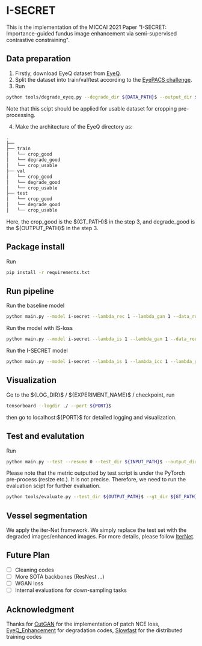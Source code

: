 # I-SECRET

This is the implementation of the MICCAI 2021 Paper "I-SECRET: Importance-guided fundus image enhancement via semi-supervised contrastive constraining". 

## Data preparation
1. Firstly, download EyeQ dataset from [EyeQ](https://github.com/HzFu/EyeQ).
2. Split the dataset into train/val/test according to the [EyePACS challenge](https://www.kaggle.com/c/diabetic-retinopathy-detection).
3. Run
```bash
python tools/degrade_eyeq.py --degrade_dir ${DATA_PATH}$ --output_dir $OUTPUT_PATH$ --mask_dir ${MASK_PATH}$ --gt_dir ${GT_PATH}$.
```
Note that this scipt should be applied for usable dataset for cropping pre-processing.

4. Make the architecture of the EyeQ directory as:
```bash
.
├── 
├── train
│   └── crop_good
│   └── degrade_good
│   └── crop_usable
├── val
│   └── crop_good
│   └── degrade_good
│   └── crop_usable
├── test
│   └── crop_good
│   └── degrade_good
│   └── crop_usable
```
Here, the crop_good is the \${GT_PATH}\$ in the step 3, and degrade_good is the \${OUTPUT_PATH}\$ in the step 3.

## Package install
Run
``` bash
pip install -r requirements.txt
```


## Run pipeline
Run the baseline model
```bash
python main.py --model i-secret --lambda_rec 1 --lambda_gan 1 --data_root_dir ${DATA_DIR}$ --gpu ${GPU_INDEXS}$ -- batch size {BATCH_SIZE}$  --name baseline --experiment_root_dir ${LOG_DIR}$
```

Run the model with IS-loss
```bash
python main.py --model i-secret --lambda_is 1 --lambda_gan 1 --data_root_dir ${DATA_DIR}$ --gpu ${GPU_INDEXS}$ -- batch size {BATCH_SIZE}$  --name is_loss --experiment_root_dir ${LOG_DIR}$
```

Run the I-SECRET model 
```bash
python main.py --model i-secret --lambda_is 1 --lambda_icc 1 --lambda_gan 1 --data_root_dir ${DATA_DIR}$ --gpu ${GPU_INDEXS}$ --batch_size {BATCH_SIZE}$  --name i-secret --experiment_root_dir ${LOG_DIR}$
```
## Visualization
Go to the \${LOG_DIR}\$ / \${EXPERIMENT_NAME}\$ / checkpoint, run
```bash
tensorboard --logdir ./ --port ${PORT}$
```
then go to localhost:\${PORT}\$ for detailed logging and visualization.

## Test and evalutation
Run 
```bash
python main.py --test --resume 0 --test_dir ${INPUT_PATH}$ --output_dir ${OUTPUT_PATH}$ --name ${EXPERIMENT_NAME}$ --gpu ${GPU_INDEXS}$ -- batch size {BATCH_SIZE}$ 
```
Please note that the metric outputted by test script is under the PyTorch pre-process (resize etc.). It is not precise. Therefore, we need to run the evaluation scipt for further evaluation.
``` bash
python tools/evaluate.py --test_dir ${OUTPUT_PATH}$ --gt_dir ${GT_PATH}$
```
## Vessel segmentation
We apply the iter-Net framework. We simply replace the test set with the degraded images/enhanced images. For more details, please follow [IterNet](https://github.com/conscienceli/IterNet). 

## Future Plan
- [ ] Cleaning codes
- [ ] More SOTA backbones (ResNest ...)
- [ ] WGAN loss
- [ ] Internal evaluations for down-sampling tasks

## Acknowledgment
Thanks for [CutGAN](https://github.com/taesungp/contrastive-unpaired-translation) for the implementation of patch NCE loss, [EyeQ_Enhancement](https://github.com/HzFu/EyeQ_Enhancement) for degradation codes, [Slowfast](https://github.com/facebookresearch/SlowFast) for the distributed training codes

